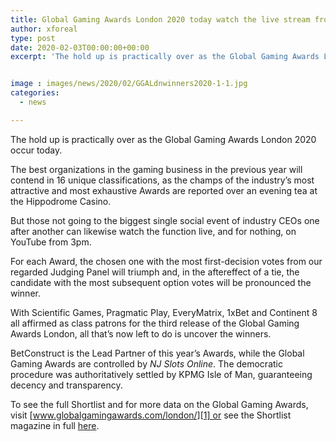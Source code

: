 ```yaml
---
title: Global Gaming Awards London 2020 today watch the live stream from 3pm
author: xforeal 
type: post
date: 2020-02-03T00:00:00+00:00
excerpt: 'The hold up is practically over as the Global Gaming Awards London 2020 occur today '


image : images/news/2020/02/GGALdnwinners2020-1-1.jpg
categories:
  - news

---
```

The hold up is practically over as the Global Gaming Awards London 2020 occur today.

The best organizations in the gaming business in the previous year will contend in 16 unique classifications, as the champs of the industry’s most attractive and most exhaustive Awards are reported over an evening tea at the Hippodrome Casino.

But those not going to the biggest single social event of industry CEOs one after another can likewise watch the function live, and for nothing, on YouTube from 3pm.

For each Award, the chosen one with the most first-decision votes from our regarded Judging Panel will triumph and, in the aftereffect of a tie, the candidate with the most subsequent option votes will be pronounced the winner.

With Scientific Games, Pragmatic Play, EveryMatrix, 1xBet and Continent 8 all affirmed as class patrons for the third release of the Global Gaming Awards London, all that’s now left to do is uncover the winners.

BetConstruct is the Lead Partner of this year’s Awards, while the Global Gaming Awards are controlled by _NJ Slots Online_. The democratic procedure was authoritatively settled by KPMG Isle of Man, guaranteeing decency and transparency.

To see the full Shortlist and for more data on the Global Gaming Awards, visit [www.globalgamingawards.com/london/][1] or see the Shortlist magazine in full [here][2].

 [1]: https://www.globalgamingawards.com/london/
 [2]: #